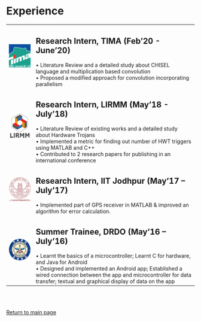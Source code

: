 # Experience

<table>
  <tbody>
  <tr>
      <td><img src="./images/tima-logo.jpg" width = "200"></td>
      <td>
        <h2>Research Intern, TIMA (Feb’20 - June’20)</h2>
        • Literature Review and a detailed study about CHISEL language and multiplication based convolution<br>
        • Proposed a modified approach for convolution incorporating parallelism<br>
      </td>
    </tr>
    <tr>
      <td><img src="./images/lirmm-logo.jpg" width = "200"></td>
      <td>
        <h2>Research Intern, LIRMM (May’18 - July’18)</h2>
        • Literature Review of existing works and a detailed study about Hardware Trojans<br>
        • Implemented a metric for finding out number of HWT triggers using MATLAB and C++<br>
        • Contributed to 2 research papers for publishing in an international conference
      </td>
    </tr>
    <tr>
      <td><img src="./images/IITJ-logo.jpg" width = "200"></td>
      <td>
        <h2>Research Intern, IIT Jodhpur (May’17 – July’17)</h2>
        • Implemented part of GPS receiver in MATLAB & improved an algorithm for error calculation.
        </ul>
      </td>
    </tr>
    <tr>
      <td><img src="./images/drdo-logo.png" width = "200"></td>
      <td>
        <h2>Summer Trainee, DRDO (May’16 – July’16)</h2>
        • Learnt the basics of a microcontroller; Learnt C for hardware, and Java for Android<BR>
        • Designed and implemented an Android app; Established a wired connection between the app and microcontroller for data transfer; textual and graphical display of data on the app
      </td>
    </tr>
  </tbody>
</table>

<br><br>

[Return to main page](./index.md)